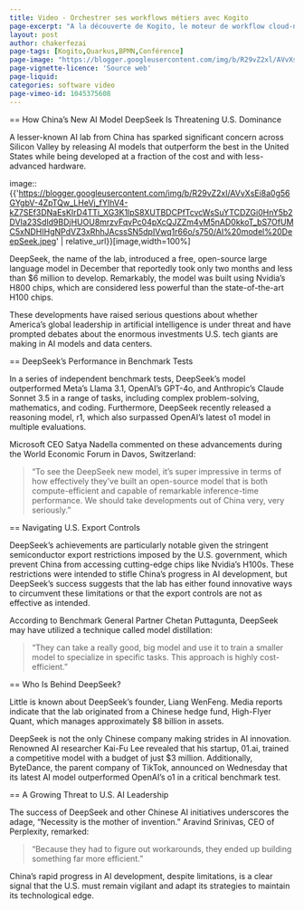 ```yaml
---
title: Video - Orchestrer ses workflows métiers avec Kogito
page-excerpt: "A la découverte de Kogito, le moteur de workflow cloud-native de Red Hat, et de son intégration avec Quarkus."
layout: post
author: chakerfezai
page-tags: [Kogito,Quarkus,BPMN,Conférence]
page-image: "https://blogger.googleusercontent.com/img/b/R29vZ2xl/AVvXsEi8a0g56GYgbV-4ZpTQw_LHeVj_fYIhV4-kZ7SEf3DNaEsKIrD4TTi_XG3K1lpS8XUTBDCPfTcvcWsSuYTCDZGi0HnY5b2DVIa23Sdld9BDjHUOU8mrzvFqvPc04pXcQJZZm4vM5nAD0kkoT_bS7OfUMC5xNDHIHgNPdVZ3xRhhJAcssSN5dpIVwq1r66o/s750/AI%20model%20DeepSeek.jpeg"
page-vignette-licence: 'Source web'
page-liquid:
categories: software video
page-vimeo-id: 1045375608
---
```


== How China’s New AI Model DeepSeek Is Threatening U.S. Dominance  

A lesser-known AI lab from China has sparked significant concern across Silicon Valley by releasing AI models that outperform the best in the United States while being developed at a fraction of the cost and with less-advanced hardware.  

image::{{'https://blogger.googleusercontent.com/img/b/R29vZ2xl/AVvXsEi8a0g56GYgbV-4ZpTQw_LHeVj_fYIhV4-kZ7SEf3DNaEsKIrD4TTi_XG3K1lpS8XUTBDCPfTcvcWsSuYTCDZGi0HnY5b2DVIa23Sdld9BDjHUOU8mrzvFqvPc04pXcQJZZm4vM5nAD0kkoT_bS7OfUMC5xNDHIHgNPdVZ3xRhhJAcssSN5dpIVwq1r66o/s750/AI%20model%20DeepSeek.jpeg' | relative_url}}[image,width=100%]

DeepSeek, the name of the lab, introduced a free, open-source large language model in December that reportedly took only two months and less than $6 million to develop. Remarkably, the model was built using Nvidia’s H800 chips, which are considered less powerful than the state-of-the-art H100 chips.  

These developments have raised serious questions about whether America’s global leadership in artificial intelligence is under threat and have prompted debates about the enormous investments U.S. tech giants are making in AI models and data centers.  

== DeepSeek’s Performance in Benchmark Tests  

In a series of independent benchmark tests, DeepSeek’s model outperformed Meta’s Llama 3.1, OpenAI’s GPT-4o, and Anthropic’s Claude Sonnet 3.5 in a range of tasks, including complex problem-solving, mathematics, and coding. Furthermore, DeepSeek recently released a reasoning model, r1, which also surpassed OpenAI’s latest o1 model in multiple evaluations.  

Microsoft CEO Satya Nadella commented on these advancements during the World Economic Forum in Davos, Switzerland:  
> “To see the DeepSeek new model, it’s super impressive in terms of how effectively they’ve built an open-source model that is both compute-efficient and capable of remarkable inference-time performance. We should take developments out of China very, very seriously.”  

== Navigating U.S. Export Controls  

DeepSeek’s achievements are particularly notable given the stringent semiconductor export restrictions imposed by the U.S. government, which prevent China from accessing cutting-edge chips like Nvidia’s H100s. These restrictions were intended to stifle China’s progress in AI development, but DeepSeek’s success suggests that the lab has either found innovative ways to circumvent these limitations or that the export controls are not as effective as intended.  

According to Benchmark General Partner Chetan Puttagunta, DeepSeek may have utilized a technique called model distillation:  
> “They can take a really good, big model and use it to train a smaller model to specialize in specific tasks. This approach is highly cost-efficient.”  

== Who Is Behind DeepSeek?  

Little is known about DeepSeek’s founder, Liang WenFeng. Media reports indicate that the lab originated from a Chinese hedge fund, High-Flyer Quant, which manages approximately $8 billion in assets.  

DeepSeek is not the only Chinese company making strides in AI innovation. Renowned AI researcher Kai-Fu Lee revealed that his startup, 01.ai, trained a competitive model with a budget of just $3 million. Additionally, ByteDance, the parent company of TikTok, announced on Wednesday that its latest AI model outperformed OpenAI’s o1 in a critical benchmark test.  

== A Growing Threat to U.S. AI Leadership  

The success of DeepSeek and other Chinese AI initiatives underscores the adage, “Necessity is the mother of invention.” Aravind Srinivas, CEO of Perplexity, remarked:  
> “Because they had to figure out workarounds, they ended up building something far more efficient.”  

China’s rapid progress in AI development, despite limitations, is a clear signal that the U.S. must remain vigilant and adapt its strategies to maintain its technological edge.  
